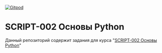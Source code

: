 [![Gitpod](https://img.shields.io/badge/%D0%9E%D1%82%D0%BA%D1%80%D1%8B%D1%82%D1%8C%20%D0%B2%20Gitpod-908a85?logo=gitpod)](https://gitpod.io/#https://github.com/neshkeev/script-002-python)

# SCRIPT-002 Основы Python

Данный репозиторий содержит задания для курса "[SCRIPT-002 Основы Python](https://ibs-training.ru/kurs/osnovy_yazyka_python.html)"
